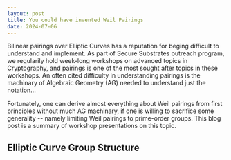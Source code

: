 ```yaml
---
layout: post
title: You could have invented Weil Pairings
date: 2024-07-06
---
```


Bilinear pairings over Elliptic Curves has a reputation for beging difficult to understand and implement. As part of Secure Substrates outreach program, we regularily hold week-long workshops on advanced topics in Cryptography, and pairings is one of the most sought after topics in these workshops. An often cited difficulty in understanding pairings is the machinary of Algebraic Geometry (AG) needed to understand just the notation...

Fortunately, one can derive almost everything about Weil pairings from first principles without much AG machinary, if one is willing to sacrifice some generality -- namely limiting Weil pairings to prime-order groups. This blog post is a summary of  workshop presentations on this topic.

## Elliptic Curve Group Structure
